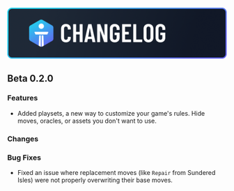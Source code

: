 ![Changelog](./readme_assets/banner-changelog.png)

## Beta 0.2.0

### Features

- Added playsets, a new way to customize your game's rules. Hide moves, oracles, or assets you don't want to use.

### Changes

### Bug Fixes

- Fixed an issue where replacement moves (like `Repair` from Sundered Isles) were not properly overwriting their base moves.
